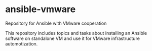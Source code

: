 # ansible-vmware
Repository for Ansible with VMware cooperation

This repository includes topics and tasks about installing an Ansible software on standalone VM and use it for VMware infrastructure automotization. 
